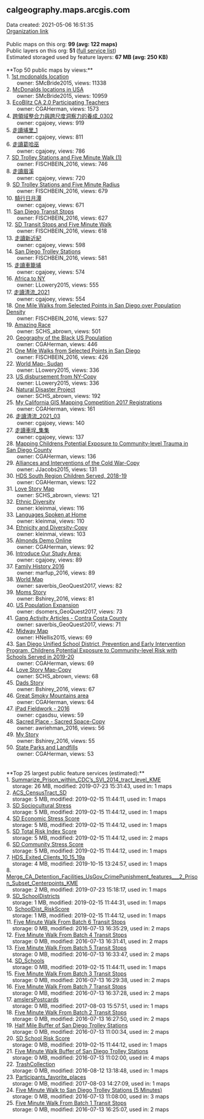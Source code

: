 <h2>calgeography.maps.arcgis.com</h2> Data created: 2021-05-06 16:51:35 <br /><a target='new' href='https://calgeography.maps.arcgis.com'>Organization link</a><br /><br />Public maps on this org: <b>99 (avg: 122 maps)</b><br />Public layers on this org: <b>51 </b>(<a target='new' href='https://services.arcgis.com/5nJoHuYReL3gS8Rl/ArcGIS/rest/services'>full service list</a>)<br />Estimated storaged used by feature layers: <b>67 MB (avg: 250 KB)</b><br /><br />**Top 50 public maps by views:**<br />  1. <a target='new' href='https://www.arcgis.com/home/item.html?id=d0c4c595821f4ee493e320a2d5129a90'>1st mcdonalds location</a> <br />  &nbsp;&nbsp;&nbsp;&nbsp; &nbsp;&nbsp;owner: SMcBride2015, views: 11338<br />  2. <a target='new' href='https://www.arcgis.com/home/item.html?id=237703f5b1a74c0d97b253b9eaa40612'>McDonalds locations in USA</a> <br />  &nbsp;&nbsp;&nbsp;&nbsp; &nbsp;&nbsp;owner: SMcBride2015, views: 10959<br />  3. <a target='new' href='https://www.arcgis.com/home/item.html?id=3679c16a4fac4e3f9ebb36bc27433514'>EcoBlitz CA 2.0 Participating Teachers</a> <br />  &nbsp;&nbsp;&nbsp;&nbsp; &nbsp;&nbsp;owner: CGAHerman, views: 1573<br />  4. <a target='new' href='https://www.arcgis.com/home/item.html?id=3d6ab05af0734b7ebbff91011057a621'>跨領域整合力與跨尺度洞察力的養成_0302</a> <br />  &nbsp;&nbsp;&nbsp;&nbsp; &nbsp;&nbsp;owner: cgajoey, views: 919<br />  5. <a target='new' href='https://www.arcgis.com/home/item.html?id=0c8015b20346403188e1e48af2b86e7c'>走讀埔里_1</a> <br />  &nbsp;&nbsp;&nbsp;&nbsp; &nbsp;&nbsp;owner: cgajoey, views: 811<br />  6. <a target='new' href='https://www.arcgis.com/home/item.html?id=ba3d911457464e1d96c023a35e9c111f'>走讀葛哈巫</a> <br />  &nbsp;&nbsp;&nbsp;&nbsp; &nbsp;&nbsp;owner: cgajoey, views: 786<br />  7. <a target='new' href='https://www.arcgis.com/home/item.html?id=709d94c073344594af676fe30f866d53'>SD Trolley Stations and Five Minute Walk (1)</a> <br />  &nbsp;&nbsp;&nbsp;&nbsp; &nbsp;&nbsp;owner: FISCHBEIN_2016, views: 746<br />  8. <a target='new' href='https://www.arcgis.com/home/item.html?id=54e0d2349dda472fae5ea83288981889'>走讀眉溪</a> <br />  &nbsp;&nbsp;&nbsp;&nbsp; &nbsp;&nbsp;owner: cgajoey, views: 720<br />  9. <a target='new' href='https://www.arcgis.com/home/item.html?id=b3aa86df24b04334add3aae264dc8c68'>SD Trolley Stations and Five Minute Radius</a> <br />  &nbsp;&nbsp;&nbsp;&nbsp; &nbsp;&nbsp;owner: FISCHBEIN_2016, views: 679<br />  10. <a target='new' href='https://www.arcgis.com/home/item.html?id=06ed5ae62aa944d586244f0e5fdd39b4'>騎行日月潭</a> <br />  &nbsp;&nbsp;&nbsp;&nbsp; &nbsp;&nbsp;owner: cgajoey, views: 671<br />  11. <a target='new' href='https://www.arcgis.com/home/item.html?id=8db01a1bfdf746cfbf8164e75a87e514'>San Diego Transit Stops</a> <br />  &nbsp;&nbsp;&nbsp;&nbsp; &nbsp;&nbsp;owner: FISCHBEIN_2016, views: 627<br />  12. <a target='new' href='https://www.arcgis.com/home/item.html?id=063637d571b7474193675546b826ebfd'>SD Transit Stops and Five Minute Walk</a> <br />  &nbsp;&nbsp;&nbsp;&nbsp; &nbsp;&nbsp;owner: FISCHBEIN_2016, views: 618<br />  13. <a target='new' href='https://www.arcgis.com/home/item.html?id=41bc61a83a9c4b63bf9639a3d3350994'>走讀新近紀</a> <br />  &nbsp;&nbsp;&nbsp;&nbsp; &nbsp;&nbsp;owner: cgajoey, views: 598<br />  14. <a target='new' href='https://www.arcgis.com/home/item.html?id=9e947cb28d3541aba0518b702567dfed'>San Diego Trolley Stations</a> <br />  &nbsp;&nbsp;&nbsp;&nbsp; &nbsp;&nbsp;owner: FISCHBEIN_2016, views: 581<br />  15. <a target='new' href='https://www.arcgis.com/home/item.html?id=408dcae330c14144a310da7b36450e07'>走讀車籠埔</a> <br />  &nbsp;&nbsp;&nbsp;&nbsp; &nbsp;&nbsp;owner: cgajoey, views: 574<br />  16. <a target='new' href='https://www.arcgis.com/home/item.html?id=41941ed95187435f8a16130f37be71a4'>Africa to NY</a> <br />  &nbsp;&nbsp;&nbsp;&nbsp; &nbsp;&nbsp;owner: LLowery2015, views: 555<br />  17. <a target='new' href='https://www.arcgis.com/home/item.html?id=ecd4efdd09dd49058dafb99868e4c549'>走讀清流_2021</a> <br />  &nbsp;&nbsp;&nbsp;&nbsp; &nbsp;&nbsp;owner: cgajoey, views: 554<br />  18. <a target='new' href='https://www.arcgis.com/home/item.html?id=93fd5b6233c14f41a5942ca77f1360db'>One Mile Walks from Selected Points in San Diego over Population Density</a> <br />  &nbsp;&nbsp;&nbsp;&nbsp; &nbsp;&nbsp;owner: FISCHBEIN_2016, views: 527<br />  19. <a target='new' href='https://www.arcgis.com/home/item.html?id=b39116a37b1548dbb1c5239b448ea23d'>Amazing Race</a> <br />  &nbsp;&nbsp;&nbsp;&nbsp; &nbsp;&nbsp;owner: SCHS_abrown, views: 501<br />  20. <a target='new' href='https://www.arcgis.com/home/item.html?id=4f86709c2ece4a05b206e8eff3b87c2d'>Geography of the Black US Population</a> <br />  &nbsp;&nbsp;&nbsp;&nbsp; &nbsp;&nbsp;owner: CGAHerman, views: 446<br />  21. <a target='new' href='https://www.arcgis.com/home/item.html?id=0f320d599fd5480fb2d7ef3f91baa0d5'>One Mile Walks from Selected Points in San Diego</a> <br />  &nbsp;&nbsp;&nbsp;&nbsp; &nbsp;&nbsp;owner: FISCHBEIN_2016, views: 426<br />  22. <a target='new' href='https://www.arcgis.com/home/item.html?id=4de5e7728fef4b479dda99c126238fba'>World Map- Sudan</a> <br />  &nbsp;&nbsp;&nbsp;&nbsp; &nbsp;&nbsp;owner: LLowery2015, views: 336<br />  23. <a target='new' href='https://www.arcgis.com/home/item.html?id=f2f38e1573c54103bf41a6334fb54650'>US disbursement from NY-Copy</a> <br />  &nbsp;&nbsp;&nbsp;&nbsp; &nbsp;&nbsp;owner: LLowery2015, views: 336<br />  24. <a target='new' href='https://www.arcgis.com/home/item.html?id=2436c693239443df96c835fdadf0c7d0'>Natural Disaster Project </a> <br />  &nbsp;&nbsp;&nbsp;&nbsp; &nbsp;&nbsp;owner: SCHS_abrown, views: 192<br />  25. <a target='new' href='https://www.arcgis.com/home/item.html?id=4a67b1b9c4ce4dc4ae5c3cc00ad75877'>My California GIS Mapping Competition 2017 Registrations</a> <br />  &nbsp;&nbsp;&nbsp;&nbsp; &nbsp;&nbsp;owner: CGAHerman, views: 161<br />  26. <a target='new' href='https://www.arcgis.com/home/item.html?id=6021ee246f724088a5a8460915fe1fd1'>走讀清流_2021_03</a> <br />  &nbsp;&nbsp;&nbsp;&nbsp; &nbsp;&nbsp;owner: cgajoey, views: 140<br />  27. <a target='new' href='https://www.arcgis.com/home/item.html?id=beed711f333e41069690ee477d8adeb5'>走讀車埕_集集</a> <br />  &nbsp;&nbsp;&nbsp;&nbsp; &nbsp;&nbsp;owner: cgajoey, views: 137<br />  28. <a target='new' href='https://www.arcgis.com/home/item.html?id=ae5b595aba214645a9b913344c719846'>Mapping Childrens Potential Exposure to Community-level Trauma in San Diego County</a> <br />  &nbsp;&nbsp;&nbsp;&nbsp; &nbsp;&nbsp;owner: CGAHerman, views: 136<br />  29. <a target='new' href='https://www.arcgis.com/home/item.html?id=02ef0fa145ca4c99a60eb9ee8abebd82'>Alliances and Interventions of the Cold War-Copy</a> <br />  &nbsp;&nbsp;&nbsp;&nbsp; &nbsp;&nbsp;owner: JJacobs2015, views: 131<br />  30. <a target='new' href='https://www.arcgis.com/home/item.html?id=d624a8f363e24477a9dc65b59d232b51'>HDS South Region Children Served, 2018-19</a> <br />  &nbsp;&nbsp;&nbsp;&nbsp; &nbsp;&nbsp;owner: CGAHerman, views: 122<br />  31. <a target='new' href='https://www.arcgis.com/home/item.html?id=9c85fe7ad28e4c7abe40916a523ef058'>Love Story Map</a> <br />  &nbsp;&nbsp;&nbsp;&nbsp; &nbsp;&nbsp;owner: SCHS_abrown, views: 121<br />  32. <a target='new' href='https://www.arcgis.com/home/item.html?id=0081dff5fd9d4795a638e8f273b57e8b'>Ethnic Diversity</a> <br />  &nbsp;&nbsp;&nbsp;&nbsp; &nbsp;&nbsp;owner: kleinmai, views: 116<br />  33. <a target='new' href='https://www.arcgis.com/home/item.html?id=e11db88b5670414ebeb2b859db552508'>Languages Spoken at Home</a> <br />  &nbsp;&nbsp;&nbsp;&nbsp; &nbsp;&nbsp;owner: kleinmai, views: 110<br />  34. <a target='new' href='https://www.arcgis.com/home/item.html?id=1c35d2b13cad4d7b80fa589664915aaf'>Ethnicity and Diversity-Copy</a> <br />  &nbsp;&nbsp;&nbsp;&nbsp; &nbsp;&nbsp;owner: kleinmai, views: 103<br />  35. <a target='new' href='https://www.arcgis.com/home/item.html?id=ea95a410823c46b79335e42927351535'>Almonds Demo Online</a> <br />  &nbsp;&nbsp;&nbsp;&nbsp; &nbsp;&nbsp;owner: CGAHerman, views: 92<br />  36. <a target='new' href='https://www.arcgis.com/home/item.html?id=bd8939c129524bf584bb5afffc23ed5e'>Introduce Our Study Area: </a> <br />  &nbsp;&nbsp;&nbsp;&nbsp; &nbsp;&nbsp;owner: cgajoey, views: 89<br />  37. <a target='new' href='https://www.arcgis.com/home/item.html?id=a94390a0e6464ce8960d14e664810a09'>Family History 2016</a> <br />  &nbsp;&nbsp;&nbsp;&nbsp; &nbsp;&nbsp;owner: marfup_2016, views: 89<br />  38. <a target='new' href='https://www.arcgis.com/home/item.html?id=d2d86125f9f74ca19caa4c7000f5ad01'>World Map</a> <br />  &nbsp;&nbsp;&nbsp;&nbsp; &nbsp;&nbsp;owner: saverbis_GeoQuest2017, views: 82<br />  39. <a target='new' href='https://www.arcgis.com/home/item.html?id=e240203590424feb9a6f90e96e544a30'>Moms Story</a> <br />  &nbsp;&nbsp;&nbsp;&nbsp; &nbsp;&nbsp;owner: Bshirey_2016, views: 81<br />  40. <a target='new' href='https://www.arcgis.com/home/item.html?id=23f9f2a296504870901d48198d432e22'>US Population Expansion</a> <br />  &nbsp;&nbsp;&nbsp;&nbsp; &nbsp;&nbsp;owner: dsomers_GeoQuest2017, views: 73<br />  41. <a target='new' href='https://www.arcgis.com/home/item.html?id=652d6f853bcf458ebc2cfb44f7aebac3'>Gang Activity Articles - Contra Costa County</a> <br />  &nbsp;&nbsp;&nbsp;&nbsp; &nbsp;&nbsp;owner: saverbis_GeoQuest2017, views: 71<br />  42. <a target='new' href='https://www.arcgis.com/home/item.html?id=992fa73b00724cc7989afc37f4a1b23e'>Midway Map</a> <br />  &nbsp;&nbsp;&nbsp;&nbsp; &nbsp;&nbsp;owner: HNellis2015, views: 69<br />  43. <a target='new' href='https://www.arcgis.com/home/item.html?id=5ea8f4f692644fecb93d06bbbb76a3ff'>San Diego Unified School District, Prevention and Early Intervention Program, Childrens Potential Exposure to Community-level Risk with Schools Served in 2019-20</a> <br />  &nbsp;&nbsp;&nbsp;&nbsp; &nbsp;&nbsp;owner: CGAHerman, views: 69<br />  44. <a target='new' href='https://www.arcgis.com/home/item.html?id=1033edb641f44f9bb806e1da39375f45'>Love Story Map-Copy</a> <br />  &nbsp;&nbsp;&nbsp;&nbsp; &nbsp;&nbsp;owner: SCHS_abrown, views: 68<br />  45. <a target='new' href='https://www.arcgis.com/home/item.html?id=196b0ebfb64448469c1a2ce39bf04d5a'>Dads Story</a> <br />  &nbsp;&nbsp;&nbsp;&nbsp; &nbsp;&nbsp;owner: Bshirey_2016, views: 67<br />  46. <a target='new' href='https://www.arcgis.com/home/item.html?id=0325933971394a70bb8249fbc0b5da9d'>Great Smoky Mountains area</a> <br />  &nbsp;&nbsp;&nbsp;&nbsp; &nbsp;&nbsp;owner: CGAHerman, views: 64<br />  47. <a target='new' href='https://www.arcgis.com/home/item.html?id=98bddc61129b4fa9a5d784e2a61fada4'>iPad Fieldwork - 2016</a> <br />  &nbsp;&nbsp;&nbsp;&nbsp; &nbsp;&nbsp;owner: cgasdsu, views: 59<br />  48. <a target='new' href='https://www.arcgis.com/home/item.html?id=51c1ee39fc894fc6a058aa84089b0075'>Sacred Place - Sacred Space-Copy</a> <br />  &nbsp;&nbsp;&nbsp;&nbsp; &nbsp;&nbsp;owner: awriehman_2016, views: 56<br />  49. <a target='new' href='https://www.arcgis.com/home/item.html?id=2d30ac3bc59c432394f9e366693c35f3'>My Story</a> <br />  &nbsp;&nbsp;&nbsp;&nbsp; &nbsp;&nbsp;owner: Bshirey_2016, views: 55<br />  50. <a target='new' href='https://www.arcgis.com/home/item.html?id=f7f924ecb0f142c4ade80ebf3582e47b'>State Parks and Landfills</a> <br />  &nbsp;&nbsp;&nbsp;&nbsp; &nbsp;&nbsp;owner: CGAHerman, views: 53<br /><br /><br />**Top 25 largest public feature services (estimated):**<br /> 1. <a target='new' href='https://www.arcgis.com/home/item.html?id=80fe06a58959466b8920e251d9f407e0'>Summarize_Prison_within_CDC’s_SVI_2014_tract_level_KME</a><br /> &nbsp;&nbsp;&nbsp;&nbsp;storage: 26 MB, modified: 2019-07-23 15:31:43,  used in: 1 maps<br /> 2. <a target='new' href='https://www.arcgis.com/home/item.html?id=49c8d8eeee1845e09824455914f53cc0'>ACS_CensusTract_SD</a><br /> &nbsp;&nbsp;&nbsp;&nbsp;storage: 5 MB, modified: 2019-02-15 11:44:11,  used in: 1 maps<br /> 3. <a target='new' href='https://www.arcgis.com/home/item.html?id=06b11a9f2ec74d629eafd442a2b1f88a'>SD Sociocultural Stress</a><br /> &nbsp;&nbsp;&nbsp;&nbsp;storage: 5 MB, modified: 2019-02-15 11:44:12,  used in: 1 maps<br /> 4. <a target='new' href='https://www.arcgis.com/home/item.html?id=6ba174f1a4874fd8b397a3d87fae1a10'>SD Economic Stress Score</a><br /> &nbsp;&nbsp;&nbsp;&nbsp;storage: 5 MB, modified: 2019-02-15 11:44:12,  used in: 1 maps<br /> 5. <a target='new' href='https://www.arcgis.com/home/item.html?id=7bbd5930c1c54347b5dda728047d1709'>SD Total Risk Index Score</a><br /> &nbsp;&nbsp;&nbsp;&nbsp;storage: 5 MB, modified: 2019-02-15 11:44:12,  used in: 2 maps<br /> 6. <a target='new' href='https://www.arcgis.com/home/item.html?id=cb358dcac2864ca3878e73bfd4cd704d'>SD Community Stress Score</a><br /> &nbsp;&nbsp;&nbsp;&nbsp;storage: 5 MB, modified: 2019-02-15 11:44:12,  used in: 1 maps<br /> 7. <a target='new' href='https://www.arcgis.com/home/item.html?id=8749a012181f4b17a0c9c0dd85b02045'>HDS_Exited_Clients_10_15_19a</a><br /> &nbsp;&nbsp;&nbsp;&nbsp;storage: 4 MB, modified: 2019-10-15 13:24:57,  used in: 1 maps<br /> 8. <a target='new' href='https://www.arcgis.com/home/item.html?id=106d021e701144dbb3b7667ea19078fd'>Merge_CA_Detention_Facilities_UsGov_CrimePunishment_features___2_Prison_Subset_Centerpoints_KME</a><br /> &nbsp;&nbsp;&nbsp;&nbsp;storage: 2 MB, modified: 2019-07-23 15:18:17,  used in: 1 maps<br /> 9. <a target='new' href='https://www.arcgis.com/home/item.html?id=6ed28424155b4e8cbd73ee391f05f9b5'>SD_SchoolDistricts</a><br /> &nbsp;&nbsp;&nbsp;&nbsp;storage: 1 MB, modified: 2019-02-15 11:44:31,  used in: 1 maps<br /> 10. <a target='new' href='https://www.arcgis.com/home/item.html?id=3f727e8a73134eec8f1ce589ec98f3f7'>SchoolDist_RiskScore</a><br /> &nbsp;&nbsp;&nbsp;&nbsp;storage: 1 MB, modified: 2019-02-15 11:44:12,  used in: 1 maps<br /> 11. <a target='new' href='https://www.arcgis.com/home/item.html?id=b334c57f198344cc9ced8d8da8ded774'>Five Minute Walk From Batch 6 Transit Stops</a><br /> &nbsp;&nbsp;&nbsp;&nbsp;storage: 0 MB, modified: 2016-07-13 16:35:29,  used in: 2 maps<br /> 12. <a target='new' href='https://www.arcgis.com/home/item.html?id=bc81d9de451948eca7f16666c4fb7b1c'>Five Minute Walk From Batch 4 Transit Stops</a><br /> &nbsp;&nbsp;&nbsp;&nbsp;storage: 0 MB, modified: 2016-07-13 16:31:41,  used in: 2 maps<br /> 13. <a target='new' href='https://www.arcgis.com/home/item.html?id=9449decd784b4911ae3c1fc9d416ac96'>Five Minute Walk From Batch 5 Transit Stops</a><br /> &nbsp;&nbsp;&nbsp;&nbsp;storage: 0 MB, modified: 2016-07-13 16:33:47,  used in: 2 maps<br /> 14. <a target='new' href='https://www.arcgis.com/home/item.html?id=0f44cab83f774493ad0bacd1962fb249'>SD_Schools</a><br /> &nbsp;&nbsp;&nbsp;&nbsp;storage: 0 MB, modified: 2019-02-15 11:44:11,  used in: 1 maps<br /> 15. <a target='new' href='https://www.arcgis.com/home/item.html?id=ca138db2fe924e9ba0e73e6c891fef7e'>Five Minute Walk From Batch 3 Transit Stops</a><br /> &nbsp;&nbsp;&nbsp;&nbsp;storage: 0 MB, modified: 2016-07-13 16:29:38,  used in: 2 maps<br /> 16. <a target='new' href='https://www.arcgis.com/home/item.html?id=84c0549f4df240699faf016f2adf1fd2'>Five Minute Walk From Batch 7 Transit Stops</a><br /> &nbsp;&nbsp;&nbsp;&nbsp;storage: 0 MB, modified: 2016-07-13 16:37:28,  used in: 2 maps<br /> 17. <a target='new' href='https://www.arcgis.com/home/item.html?id=1382384afd70476aba6c6978f2be9411'>amslersPostcards</a><br /> &nbsp;&nbsp;&nbsp;&nbsp;storage: 0 MB, modified: 2017-08-03 15:57:51,  used in: 1 maps<br /> 18. <a target='new' href='https://www.arcgis.com/home/item.html?id=56f668cef054401bb12d0c0ea8f961f4'>Five Minute Walk From Batch 2 Transit Stops</a><br /> &nbsp;&nbsp;&nbsp;&nbsp;storage: 0 MB, modified: 2016-07-13 16:27:50,  used in: 2 maps<br /> 19. <a target='new' href='https://www.arcgis.com/home/item.html?id=248e3944f6194d79888625ebbc318d82'>Half Mile Buffer of San Diego Trolley Stations</a><br /> &nbsp;&nbsp;&nbsp;&nbsp;storage: 0 MB, modified: 2016-07-13 11:00:34,  used in: 2 maps<br /> 20. <a target='new' href='https://www.arcgis.com/home/item.html?id=261e6450edbc4b07921dff32d2d18e73'>SD School Risk Score</a><br /> &nbsp;&nbsp;&nbsp;&nbsp;storage: 0 MB, modified: 2019-02-15 11:44:12,  used in: 1 maps<br /> 21. <a target='new' href='https://www.arcgis.com/home/item.html?id=2251e5a083a247e4a70fa53a82c88fa8'>Five Minute Walk Buffer of San Diego Trolley Stations</a><br /> &nbsp;&nbsp;&nbsp;&nbsp;storage: 0 MB, modified: 2016-07-13 11:02:00,  used in: 4 maps<br /> 22. <a target='new' href='https://www.arcgis.com/home/item.html?id=7ef4e05d401a4a8fbc1ec466afea5a47'>TrashCollection</a><br /> &nbsp;&nbsp;&nbsp;&nbsp;storage: 0 MB, modified: 2016-08-12 13:18:48,  used in: 1 maps<br /> 23. <a target='new' href='https://www.arcgis.com/home/item.html?id=448e88bbf80c4e089cf1dc45d86b4383'>Participants_favorite_places</a><br /> &nbsp;&nbsp;&nbsp;&nbsp;storage: 0 MB, modified: 2017-08-03 14:27:09,  used in: 1 maps<br /> 24. <a target='new' href='https://www.arcgis.com/home/item.html?id=0de800f163904ced952f7b4e92df0988'>Five Minute Walk to San Diego Trolley Stations (5 Minutes)</a><br /> &nbsp;&nbsp;&nbsp;&nbsp;storage: 0 MB, modified: 2016-07-13 11:08:00,  used in: 3 maps<br /> 25. <a target='new' href='https://www.arcgis.com/home/item.html?id=1b837ced377c487685953fa2c296d21d'>Five Minute Walk From Batch 1 Transit Stops</a><br /> &nbsp;&nbsp;&nbsp;&nbsp;storage: 0 MB, modified: 2016-07-13 16:25:07,  used in: 2 maps<br />